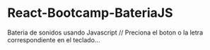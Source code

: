 # React-Bootcamp-BateriaJS
Bateria de sonidos usando Javascript // Preciona el boton o la letra correspondiente en el teclado...
